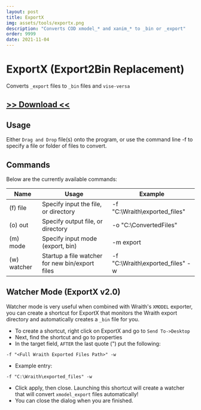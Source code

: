 ```yaml
---
layout: post
title: ExportX
img: assets/tools/exportx.png
description: "Converts COD xmodel_* and xanim_* to _bin or _export"
order: 9999
date: 2021-11-04
---
```


# ExportX (Export2Bin Replacement)
Converts `_export` files to `_bin` files and `vise-versa`

## [>> Download <<](https://mega.nz/file/xUpnWBQK#Tr-xIJ87jw2DoJURO5NZ63ZI_1ON3kI4Zx2XtG2wF7o)

## Usage
Either `Drag and Drop` file(s) onto the program, or use the command line -f to specify a file or folder of files to convert.

## Commands
Below are the currently available commands:

| Name | Usage | Example
| ----- | ----- | -----
| (f) file | Specify input the file, or directory | -f "C:\Wraith\exported_files"
| (o) out | Specify output file, or directory | -o "C:\ConvertedFiles"
| (m) mode | Specify input mode (export, bin) | -m export
| (w) watcher | Startup a file watcher for new bin/export files | -f "C:\Wraith\exported_files" -w

## Watcher Mode (ExportX v2.0)
Watcher mode is very useful when combined with Wraith's `XMODEL` exporter, you can create a shortcut for ExportX that monitors the Wraith export directory and automatically creates a `_bin` file for you.

- To create a shortcut, right click on ExportX and go to `Send To->Desktop`
- Next, find the shortcut and go to properties
- In the target field, `AFTER` the last quote (") put the following:
```
-f "<Full Wraith Exported Files Path>" -w
```
- Example entry:
```
-f "C:\Wraith\exported_files" -w
```
- Click apply, then close. Launching this shortcut will create a watcher that will convert `xmodel_export` files automatically!
- You can close the dialog when you are finished.